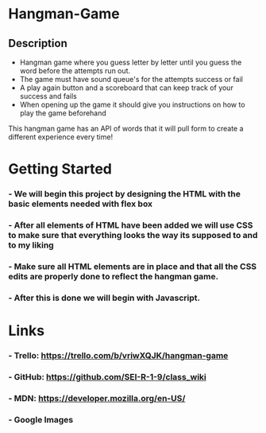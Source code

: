 # Hangman-Game

## Description

* Hangman game where you guess letter by letter until you guess the word before the attempts run out.
* The game must have sound queue's for the attempts success or fail
* A play again button and a scoreboard that can keep track of your success and fails
* When opening up the game it should give you instructions on how to play the game beforehand 

This hangman game has an API of words that it will pull form to create a different experience every time! 

#
# Getting Started

### - We will begin this project by designing the HTML with the basic elements needed with flex box 
### - After all elements of HTML have been added we will use CSS to make sure that everything looks the way its supposed to and to my liking
### - Make sure all HTML elements are in place and that all the CSS edits are properly done to reflect the hangman game. 
### - After this is done we will begin with Javascript.

# 
# Links

### - Trello: https://trello.com/b/vriwXQJK/hangman-game
### - GitHub: https://github.com/SEI-R-1-9/class_wiki
### - MDN: https://developer.mozilla.org/en-US/
### - Google Images



